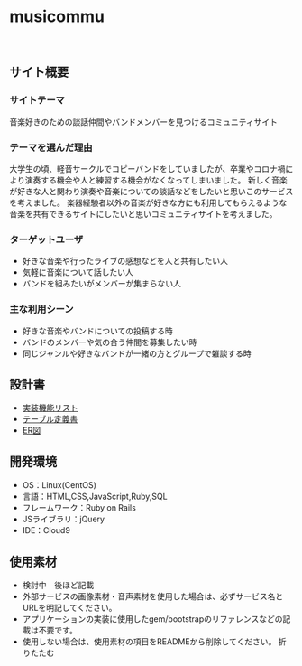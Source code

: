 # musicommu
​
## サイト概要
### サイトテーマ
音楽好きのための談話仲間やバンドメンバーを見つけるコミュニティサイト
​
### テーマを選んだ理由
大学生の頃、軽音サークルでコピーバンドをしていましたが、卒業やコロナ禍により演奏する機会や人と練習する機会がなくなってしまいました。
新しく音楽が好きな人と関わり演奏や音楽についての談話などをしたいと思いこのサービスを考えました。
楽器経験者以外の音楽が好きな方にも利用してもらえるような音楽を共有できるサイトにしたいと思いコミュニティサイトを考えました。
​
### ターゲットユーザ
- 好きな音楽や行ったライブの感想などを人と共有したい人
- 気軽に音楽について話したい人
- バンドを組みたいがメンバーが集まらない人
​
### 主な利用シーン
- 好きな音楽やバンドについての投稿する時
- バンドのメンバーや気の合う仲間を募集したい時
- 同じジャンルや好きなバンドが一緒の方とグループで雑談する時

## 設計書
- [実装機能リスト](https://docs.google.com/spreadsheets/d/1x1ill3eqfte-8SZHkISl9I4pbArrTM_blnp04PXZ_Ec/edit?usp=sharing)
- [テーブル定義書](https://docs.google.com/spreadsheets/d/1ZS1GIwJXYXZVv02q2vwgRq-zllDCaU58nzXX6eeNL2I/edit?usp=sharing)
- [ER図](https://drive.google.com/file/d/1mpdVLah8i3HdgWfB9jxXqrhgSNiQ8R92/view?usp=sharing)
​
## 開発環境
- OS：Linux(CentOS)
- 言語：HTML,CSS,JavaScript,Ruby,SQL
- フレームワーク：Ruby on Rails
- JSライブラリ：jQuery
- IDE：Cloud9
​
## 使用素材
- 検討中　後ほど記載
- 外部サービスの画像素材・音声素材を使用した場合は、必ずサービス名とURLを明記してください。
- アプリケーションの実装に使用したgem/bootstrapのリファレンスなどの記載は不要です。
- 使用しない場合は、使用素材の項目をREADMEから削除してください。
折りたたむ